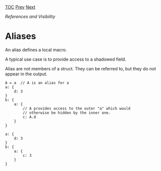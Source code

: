 [TOC](Readme.md) [Prev](selectors.md) [Next](emit.md)

_References and Visibility_

# Aliases

An alias defines a local macro.

A typical use case is to provide access to a shadowed field.

Alias are not members of a struct. They can be referred to, but they do not
appear in the output.

<!-- CUE editor -->
```
A = a  // A is an alias for a
a: {
    d: 3
}
b: {
    a: {
        // A provides access to the outer "a" which would
        // otherwise be hidden by the inner one.
        c: A.d
    }
}
```

<!-- result -->
```
a: {
    d: 3
}
b: {
    a: {
        c: 3
    }
}
```
